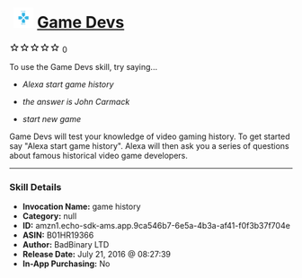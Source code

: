 # &nbsp;<img src="skill_icon" alt="Game Devs icon" width="36"> [Game Devs](http://alexa.amazon.com/#skills/amzn1.echo-sdk-ams.app.9ca546b7-6e5a-4b3a-af41-f0f3b37f704e)
![0 stars](../../images/ic_star_border_black_18dp_1x.png)![0 stars](../../images/ic_star_border_black_18dp_1x.png)![0 stars](../../images/ic_star_border_black_18dp_1x.png)![0 stars](../../images/ic_star_border_black_18dp_1x.png)![0 stars](../../images/ic_star_border_black_18dp_1x.png) 0

To use the Game Devs skill, try saying...

* *Alexa start game history*

* *the answer is John Carmack*

* *start new game*

Game Devs will test your knowledge of video gaming history. To get started say "Alexa start game history". Alexa will then ask you a series of questions about famous historical video game developers.

***

### Skill Details

* **Invocation Name:** game history
* **Category:** null
* **ID:** amzn1.echo-sdk-ams.app.9ca546b7-6e5a-4b3a-af41-f0f3b37f704e
* **ASIN:** B01HR19366
* **Author:** BadBinary LTD
* **Release Date:** July 21, 2016 @ 08:27:39
* **In-App Purchasing:** No
